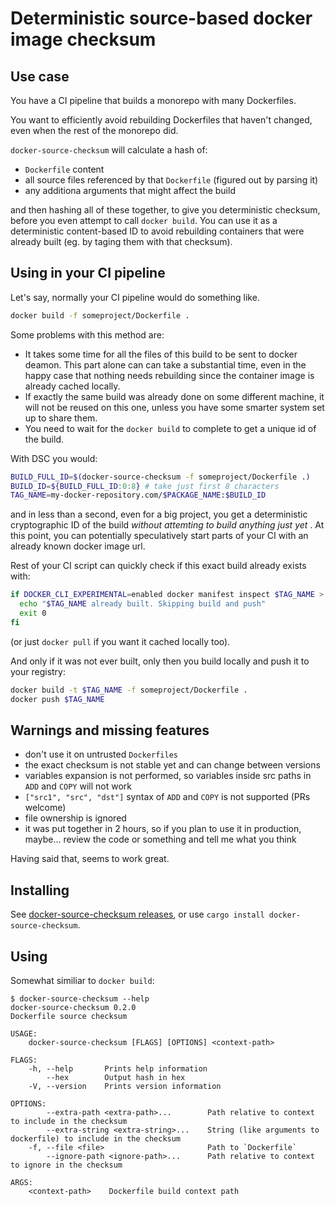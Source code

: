 # Deterministic source-based docker image checksum

## Use case

You have a CI pipeline that builds a monorepo with many Dockerfiles.

You want to efficiently avoid rebuilding Dockerfiles that haven't changed,
even when the rest of the monorepo did.

`docker-source-checksum` will calculate a hash of:

* `Dockerfile` content
* all source files referenced by that `Dockerfile` (figured out by parsing it)
* any additiona arguments that might affect the build

and then hashing all of these together, to give you deterministic checksum,
before you even attempt to call `docker build`. You can use it as a
deterministic content-based ID to avoid rebuilding containers that
were already built (eg. by taging them with that checksum).

## Using in your CI pipeline

Let's say, normally your CI pipeline would do something like.

```bash
docker build -f someproject/Dockerfile .
```

Some problems with this method are:

* It takes some time for all the files of this build to be sent to docker deamon.
  This part alone can can take a substantial time, even in the happy case that nothing
  needs rebuilding since the container image is already cached locally.
* If exactly the same build was already done on some different machine, it will
  not be reused on this one, unless you have some smarter system set up to share them.
* You need to wait for the `docker build` to complete to get a unique id of the build.

With DSC you would:

```bash
BUILD_FULL_ID=$(docker-source-checksum -f someproject/Dockerfile .)
BUILD_ID=${BUILD_FULL_ID:0:8} # take just first 8 characters
TAG_NAME=my-docker-repository.com/$PACKAGE_NAME:$BUILD_ID
```

and in less than a second, even for a big project, you get a deterministic cryptographic ID
of the build *without attemting to build anything just yet* .
At this point, you can potentially speculatively start parts of your CI
with an already known docker image url.

Rest of your CI script can quickly check if this exact build already exists with:

```bash
if DOCKER_CLI_EXPERIMENTAL=enabled docker manifest inspect $TAG_NAME > /dev/null; then
  echo "$TAG_NAME already built. Skipping build and push"
  exit 0
fi
```

(or just `docker pull` if you want it cached locally too).

And only if it was not ever built, only then you build locally and push it to your registry:

```bash
docker build -t $TAG_NAME -f someproject/Dockerfile .
docker push $TAG_NAME
```


## Warnings and missing features

* don't use it on untrusted `Dockerfiles`
* the exact checksum is not stable yet and can change between versions
* variables expansion is not performed, so variables inside src paths in `ADD` and `COPY` will not work
* `["src1", "src", "dst"]` syntax of `ADD` and `COPY` is not supported (PRs welcome)
* file ownership is ignored
* it was put together in 2 hours, so if you plan to use it in production, maybe... review the code or something and tell me what you think

Having said that, seems to work great.

## Installing

See [docker-source-checksum releases](https://github.com/dpc/docker-source-checksum/releases),
or use `cargo install docker-source-checksum`.

## Using

Somewhat similiar to `docker build`:

```
$ docker-source-checksum --help
docker-source-checksum 0.2.0
Dockerfile source checksum

USAGE:
    docker-source-checksum [FLAGS] [OPTIONS] <context-path>

FLAGS:
    -h, --help       Prints help information
        --hex        Output hash in hex
    -V, --version    Prints version information

OPTIONS:
        --extra-path <extra-path>...        Path relative to context to include in the checksum
        --extra-string <extra-string>...    String (like arguments to dockerfile) to include in the checksum
    -f, --file <file>                       Path to `Dockerfile`
        --ignore-path <ignore-path>...      Path relative to context to ignore in the checksum

ARGS:
    <context-path>    Dockerfile build context path
```
